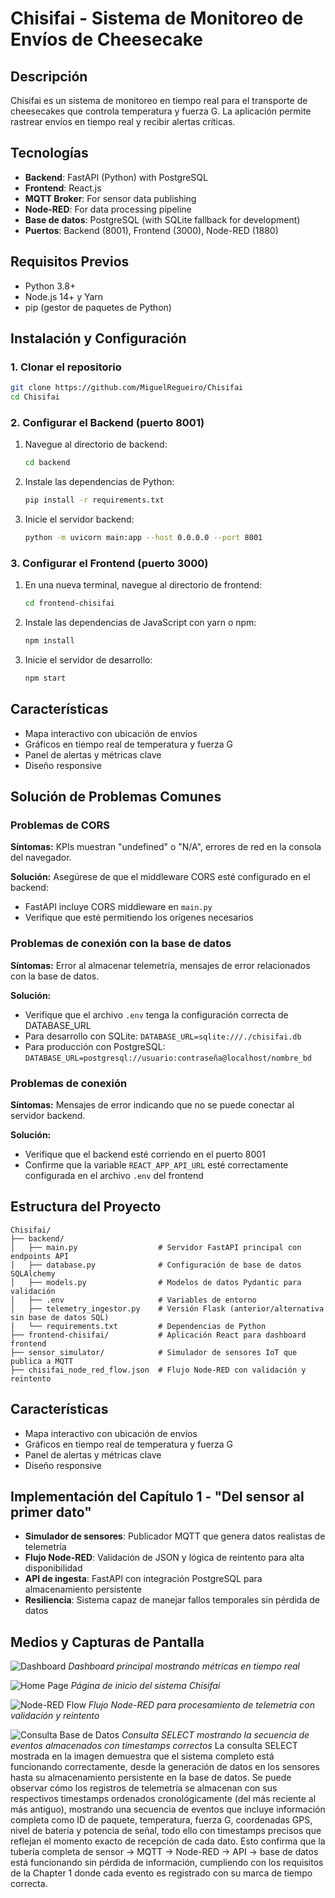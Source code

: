 # Chisifai - Sistema de Monitoreo de Envíos de Cheesecake

## Descripción

Chisifai es un sistema de monitoreo en tiempo real para el transporte de cheesecakes que controla temperatura y fuerza G. La aplicación permite rastrear envíos en tiempo real y recibir alertas críticas.

## Tecnologías

- **Backend**: FastAPI (Python) with PostgreSQL
- **Frontend**: React.js
- **MQTT Broker**: For sensor data publishing
- **Node-RED**: For data processing pipeline
- **Base de datos**: PostgreSQL (with SQLite fallback for development)
- **Puertos**: Backend (8001), Frontend (3000), Node-RED (1880)

## Requisitos Previos

- Python 3.8+ 
- Node.js 14+ y Yarn
- pip (gestor de paquetes de Python)

## Instalación y Configuración

### 1. Clonar el repositorio

```bash
git clone https://github.com/MiguelRegueiro/Chisifai
cd Chisifai
```

### 2. Configurar el Backend (puerto 8001)

1. Navegue al directorio de backend:
   ```bash
   cd backend
   ```

2. Instale las dependencias de Python:
   ```bash
   pip install -r requirements.txt
   ```

3. Inicie el servidor backend:
   ```bash
   python -m uvicorn main:app --host 0.0.0.0 --port 8001
   ```


### 3. Configurar el Frontend (puerto 3000)

1. En una nueva terminal, navegue al directorio de frontend:
   ```bash
   cd frontend-chisifai
   ```

2. Instale las dependencias de JavaScript con yarn o npm:
   ```bash
   npm install
   ```

3. Inicie el servidor de desarrollo:
   ```bash
   npm start
   ```

## Características

- Mapa interactivo con ubicación de envíos
- Gráficos en tiempo real de temperatura y fuerza G
- Panel de alertas y métricas clave
- Diseño responsive

## Solución de Problemas Comunes

### Problemas de CORS

**Síntomas:** KPIs muestran "undefined" o "N/A", errores de red en la consola del navegador.

**Solución:** Asegúrese de que el middleware CORS esté configurado en el backend:
- FastAPI incluye CORS middleware en `main.py`
- Verifique que esté permitiendo los orígenes necesarios

### Problemas de conexión con la base de datos

**Síntomas:** Error al almacenar telemetría, mensajes de error relacionados con la base de datos.

**Solución:**
- Verifique que el archivo `.env` tenga la configuración correcta de DATABASE_URL
- Para desarrollo con SQLite: `DATABASE_URL=sqlite:///./chisifai.db`
- Para producción con PostgreSQL: `DATABASE_URL=postgresql://usuario:contraseña@localhost/nombre_bd`


### Problemas de conexión

**Síntomas:** Mensajes de error indicando que no se puede conectar al servidor backend.

**Solución:** 
- Verifique que el backend esté corriendo en el puerto 8001
- Confirme que la variable `REACT_APP_API_URL` esté correctamente configurada en el archivo `.env` del frontend


## Estructura del Proyecto

```
Chisifai/
├── backend/
│   ├── main.py                  # Servidor FastAPI principal con endpoints API
│   ├── database.py              # Configuración de base de datos SQLAlchemy
│   ├── models.py                # Modelos de datos Pydantic para validación
│   ├── .env                     # Variables de entorno
│   ├── telemetry_ingestor.py    # Versión Flask (anterior/alternativa sin base de datos SQL)
│   └── requirements.txt         # Dependencias de Python
├── frontend-chisifai/           # Aplicación React para dashboard frontend
├── sensor_simulator/            # Simulador de sensores IoT que publica a MQTT
├── chisifai_node_red_flow.json  # Flujo Node-RED con validación y reintento
```

## Características

- Mapa interactivo con ubicación de envíos
- Gráficos en tiempo real de temperatura y fuerza G
- Panel de alertas y métricas clave
- Diseño responsive

## Implementación del Capítulo 1 - "Del sensor al primer dato"

- **Simulador de sensores**: Publicador MQTT que genera datos realistas de telemetría
- **Flujo Node-RED**: Validación de JSON y lógica de reintento para alta disponibilidad
- **API de ingesta**: FastAPI con integración PostgreSQL para almacenamiento persistente
- **Resiliencia**: Sistema capaz de manejar fallos temporales sin pérdida de datos

## Medios y Capturas de Pantalla

![Dashboard](/media/Dashboard.png)
*Dashboard principal mostrando métricas en tiempo real*

![Home Page](/media/HomePage.png)
*Página de inicio del sistema Chisifai*

![Node-RED Flow](/media/NodeRedFlow.png)
*Flujo Node-RED para procesamiento de telemetría con validación y reintento*

![Consulta Base de Datos](/media/SELECTaBaseDeDatos.png)
*Consulta SELECT mostrando la secuencia de eventos almacenados con timestamps correctos*
La consulta SELECT mostrada en la imagen demuestra que el sistema completo está funcionando correctamente, desde la generación de datos en los
  sensores hasta su almacenamiento persistente en la base de datos. Se puede observar cómo los registros de telemetría se almacenan con sus
  respectivos timestamps ordenados cronológicamente (del más reciente al más antiguo), mostrando una secuencia de eventos que incluye información
   completa como ID de paquete, temperatura, fuerza G, coordenadas GPS, nivel de batería y potencia de señal, todo ello con timestamps precisos
  que reflejan el momento exacto de recepción de cada dato. Esto confirma que la tubería completa de sensor → MQTT → Node-RED → API → base de
  datos está funcionando sin pérdida de información, cumpliendo con los requisitos de la Chapter 1 donde cada evento es registrado con su marca
  de tiempo correcta.

